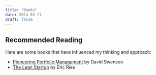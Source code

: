 ```yaml
---
title: "Books"
date: 2024-03-21
draft: false
---
```


## Recommended Reading

Here are some books that have influenced my thinking and approach:

- [Pioneering Portfolio Management](https://www.amazon.com/Pioneering-Portfolio-Management-David-Swensen/dp/0743222338) by David Swensen
- [The Lean Startup](https://www.amazon.com/Lean-Startup-Entrepreneurs-Continuous-Innovation/dp/0307887898) by Eric Ries 